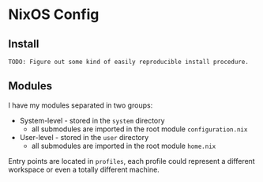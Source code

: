 # NixOS Config

## Install

`TODO: Figure out some kind of easily reproducible install procedure.`

## Modules

I have my modules separated in two groups:

- System-level - stored in the `system` directory
  - all submodules are imported in the root module `configuration.nix`
- User-level - stored in the `user` directory
  - all submodules are imported in the root module `home.nix`

Entry points are located in `profiles`, each profile could represent a different workspace or even a totally different machine.

